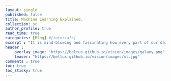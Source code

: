 ```yaml
---
layout: single
published: false
title: Machine Learning Explained.
collection: sc
author_profile: true
read_time: true
categories: [Blog] #[tutorials]
excerpt : "It is mind-blowing and fascinating how every part of our daily lives is being affected by machine learning driven applications and most of us go by our mundane life routines oblivious to this."
header :
    overlay_image: "https://beltus.github.io/vision/images/galaxy.png"
    teaser: "https://beltus.github.io/vision/images/ml.jpg"
comments : true
toc: true
toc_sticky: true
---
```

